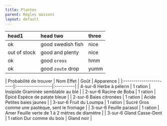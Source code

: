 ```yaml
---
title: Plantes
parent: Règles maisons
layout: default
---
```


| head1        | head two          | three |
|:-------------|:------------------|:------|
| ok           | good swedish fish | nice  |
| out of stock | good and plenty   | nice  |
| ok           | good `oreos`      | hmm   |
| ok           | good `zoute` drop | yumm  |

| Probabilité de trouver |	Nom	Effet | Goût | Apparence |
|:-----------------------|:------------------|:----------|
| 4-sur-6	Herbe à pélerin	| 1 ration | Insipide	Graminée semblable au blé |
| 2-sur-6	Racine de Boba	| 1 ration | Épicé	Espèce de patate bleue |
| 2-sur-6	Baies citronées	| 1 ration | Acide	Petites baies jaunes |
| 3-sur-6	Fruit du Loumpa	| 1 ration | Sucré	Gros comme une pastèque, sent le fromage |
| 3-sur-6	Feuille parasol	| 1 ration | Amer	Feuille verte de 1 à 2 mètres de diamètre |
| 3-sur-6	Gland Casse-Dent | 1 ration	Dur comme du bois | Gland noir |